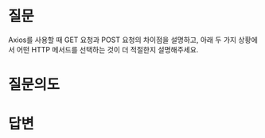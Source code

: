 # 질문
Axios를 사용할 때 GET 요청과 POST 요청의 차이점을 설명하고, 아래 두 가지 상황에서 어떤 HTTP 메서드를 선택하는 것이 더 적절한지 설명해주세요.

# 질문의도


# 답변